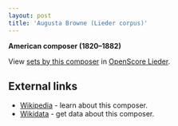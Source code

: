 ```yaml
---
layout: post
title: 'Augusta Browne (Lieder corpus)'
---
```


__American composer (1820–1882)__

View [sets by this composer] in [OpenScore Lieder].

[sets by this composer]: https://musescore.com/openscore-lieder-corpus/sets?order=title&text=Browne,+Augusta
[OpenScore Lieder]: https://musescore.com/openscore-lieder-corpus

## External links

- [Wikipedia] - learn about this composer.
- [Wikidata] - get data about this composer.

[Wikipedia]: https://en.wikipedia.org/wiki/Augusta_Browne
[Wikidata]: https://www.wikidata.org/wiki/Q4820896
